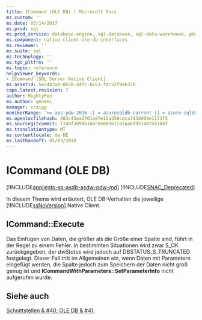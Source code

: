 ```yaml
---
title: ICommand (OLE DB) | Microsoft Docs
ms.custom: ''
ms.date: 03/14/2017
ms.prod: sql
ms.prod_service: database-engine, sql-database, sql-data-warehouse, pdw
ms.component: native-client-ole-db-interfaces
ms.reviewer: ''
ms.suite: sql
ms.technology: ''
ms.tgt_pltfrm: ''
ms.topic: reference
helpviewer_keywords:
- ICommand [SQL Server Native Client]
ms.assetid: 5e24b3a0-0658-44fc-b653-f4c52f9eb328
caps.latest.revision: 7
author: MightyPen
ms.author: genemi
manager: craigg
monikerRange: '>= aps-pdw-2016 || = azuresqldb-current || = azure-sqldw-latest || >= sql-server-2016 || = sqlallproducts-allversions'
ms.openlocfilehash: 483c45ea2761a87e15a258ceca793dd09e1173f5
ms.sourcegitcommit: 1740f3090b168c0e809611a7aa6fd514075616bf
ms.translationtype: MT
ms.contentlocale: de-DE
ms.lasthandoff: 05/03/2018
---
```

# <a name="icommand-ole-db"></a>ICommand (OLE DB)
[!INCLUDE[appliesto-ss-asdb-asdw-pdw-md](../../includes/appliesto-ss-asdb-asdw-pdw-md.md)]
[!INCLUDE[SNAC_Deprecated](../../includes/snac-deprecated.md)]

  In diesem Thema wird erläutert, OLE DB-Verhalten die jeweilige [!INCLUDE[ssNoVersion](../../includes/ssnoversion-md.md)] Native Client.  
  
## <a name="icommandexecute"></a>ICommand::Execute  
 Das Einfügen von Daten, die größer als die Größe einer Spalte sind, führt in der Regel zu einem Fehler. In bestimmten Situationen wird zwar S_OK zurückgegeben, der *dwStatus* wird jedoch auf DBSTATUS_S_TRUNCATED festgelegt. Dieser Fall tritt im Allgemeinen ein, wenn Daten mit Parametern eingefügt werden, die Spalte jedoch zum Speichern der Daten nicht groß genug ist und **ICommandWithParameters::SetParameterInfo** nicht aufgerufen wurde.  
  
## <a name="see-also"></a>Siehe auch  
 [Schnittstellen & #40; OLE DB & #41;](http://msdn.microsoft.com/library/34c33364-8538-45db-ae41-5654481cda93)  
  
  

